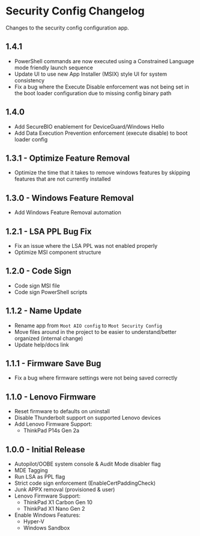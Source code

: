 # Security Config Changelog

Changes to the security config configuration app.

## 1.4.1

- PowerShell commands are now executed using a Constrained Language mode friendly launch sequence
- Update UI to use new App Installer (MSIX) style UI for system consistency
- Fix a bug where the Execute Disable enforcement was not being set in the boot loader configuration due to missing config binary path

## 1.4.0

- Add SecureBIO enablement for DeviceGuard/Windows Hello
- Add Data Execution Prevention enforcement (execute disable) to boot loader config

## 1.3.1 - Optimize Feature Removal

- Optimize the time that it takes to remove windows features by skipping features that are not currently installed

## 1.3.0 - Windows Feature Removal

- Add Windows Feature Removal automation

## 1.2.1 - LSA PPL Bug Fix

- Fix an issue where the LSA PPL was not enabled properly
- Optimize MSI component structure

## 1.2.0 - Code Sign

- Code sign MSI file
- Code sign PowerShell scripts

## 1.1.2 - Name Update

- Rename app from `Moot AIO config` to `Moot Security Config`
- Move files around in the project to be easier to understand/better organized (internal change)
- Update help/docs link

## 1.1.1 - Firmware Save Bug

- Fix a bug where firmware settings were not being saved correctly

## 1.1.0 - Lenovo Firmware

- Reset firmware to defaults on uninstall
- Disable Thunderbolt support on supported Lenovo devices
- Add Lenovo Firmware Support:
    - ThinkPad P14s Gen 2a

## 1.0.0 - Initial Release

- Autopilot/OOBE system console & Audit Mode disabler flag
- MDE Tagging
- Run LSA as PPL flag
- Strict code sign enforcement (EnableCertPaddingCheck)
- Junk APPX removal (provisioned & user)
- Lenovo Firmware Support:
    - ThinkPad X1 Carbon Gen 10
    - ThinkPad X1 Nano Gen 2
- Enable Windows Features:
    - Hyper-V
    - Windows Sandbox
